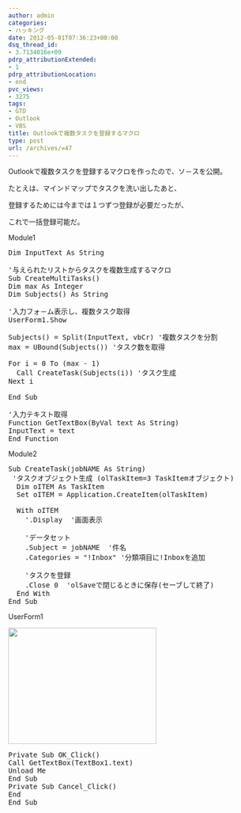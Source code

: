 ```yaml
---
author: admin
categories:
- ハッキング
date: 2012-05-01T07:36:23+00:00
dsq_thread_id:
- 3.7134016e+09
pdrp_attributionExtended:
- 1
pdrp_attributionLocation:
- end
pvc_views:
- 3275
tags:
- GTD
- Outlook
- VBS
title: Outlookで複数タスクを登録するマクロ
type: post
url: /archives/=47
---
```


Outlookで複数タスクを登録するマクロを作ったので、ソ－スを公開。
  
たとえは、マインドマップでタスクを洗い出したあと、
  
登録するためには今までは１つずつ登録が必要だったが、
  
これで一括登録可能だ。

Module1

<pre lang="vb">Dim InputText As String

'与えられたリストからタスクを複数生成するマクロ
Sub CreateMultiTasks()
Dim max As Integer
Dim Subjects() As String

'入力フォ－ム表示し、複数タスク取得
UserForm1.Show

Subjects() = Split(InputText, vbCr) '複数タスクを分割
max = UBound(Subjects()) 'タスク数を取得

For i = 0 To (max - 1)
  Call CreateTask(Subjects(i)) 'タスク生成
Next i

End Sub

'入力テキスト取得
Function GetTextBox(ByVal text As String)
InputText = text
End Function</pre>

Module2

<pre lang="vb">Sub CreateTask(jobNAME As String)
 'タスクオブジェクト生成 (olTaskItem=3 TaskItemオブジェクト)
  Dim oITEM As TaskItem
  Set oITEM = Application.CreateItem(olTaskItem)
    
  With oITEM
    '.Display  '画面表示

    'データセット
    .Subject = jobNAME  '件名
    .Categories = "!Inbox" '分類項目に!Inboxを追加
    
    'タスクを登録
    .Close 0  'olSaveで閉じるときに保存(セーブして終了)
  End With
End Sub
</pre>

UserForm1
  
[<img class="alignnone size-medium wp-image-48" title="SnapCrab_UserForm1_2012-5-1_16-27-4_No-00" src="https://hmi-me.ciao.jp/wordpress/wp-content/uploads/SnapCrab_UserForm1_2012-5-1_16-27-4_No-00-300x235.png" alt="" width="300" height="235" />][1]

<pre lang="vb">Private Sub OK_Click()
Call GetTextBox(TextBox1.text)
Unload Me
End Sub
Private Sub Cancel_Click()
End
End Sub</pre>

 [1]: https://hmi-me.ciao.jp/wordpress/wp-content/uploads/SnapCrab_UserForm1_2012-5-1_16-27-4_No-00.png